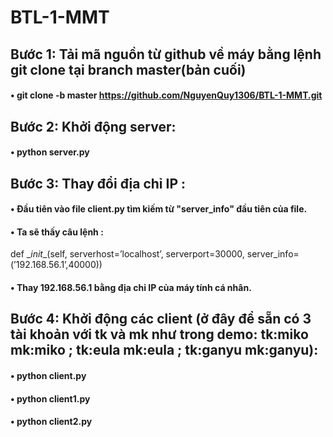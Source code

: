 # BTL-1-MMT

## Bước 1: Tải mã nguồn từ github về máy bằng lệnh git clone tại branch master(bản cuối)
 #### • git clone -b master https://github.com/NguyenQuy1306/BTL-1-MMT.git
##  Bước 2: Khởi động server:
  #### • python server.py 
##  Bước 3: Thay đổi địa chỉ IP :
   #### • Đầu tiên vào file client.py tìm kiếm từ "server_info" đầu tiên của file.
  #### • Ta sẽ thấy câu lệnh :
  
   def \__init__(self, serverhost=’localhost’, serverport=30000, server_info=(’192.168.56.1’,40000))
    
   #### • Thay 192.168.56.1 bằng địa chỉ IP của máy tính cá nhân.
##  Bước 4: Khởi động các client (ở đây để sẵn có 3 tài khoản với tk và mk như trong demo: tk:miko mk:miko ; tk:eula mk:eula ; tk:ganyu mk:ganyu):
   #### • python client.py
   #### • python client1.py
   #### • python client2.py

